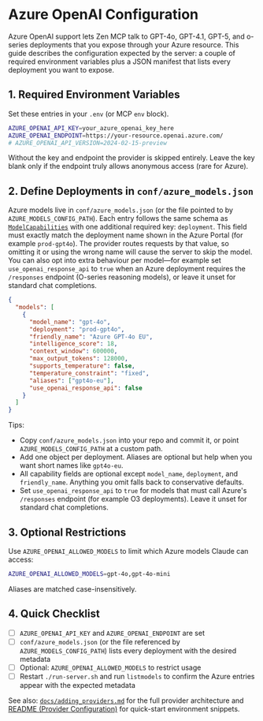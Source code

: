 # Azure OpenAI Configuration

Azure OpenAI support lets Zen MCP talk to GPT-4o, GPT-4.1, GPT-5, and o-series deployments that you expose through your Azure resource. This guide describes the configuration expected by the server: a couple of required environment variables plus a JSON manifest that lists every deployment you want to expose.

## 1. Required Environment Variables

Set these entries in your `.env` (or MCP `env` block).

```bash
AZURE_OPENAI_API_KEY=your_azure_openai_key_here
AZURE_OPENAI_ENDPOINT=https://your-resource.openai.azure.com/
# AZURE_OPENAI_API_VERSION=2024-02-15-preview
```

Without the key and endpoint the provider is skipped entirely. Leave the key blank only if the endpoint truly allows anonymous access (rare for Azure).

## 2. Define Deployments in `conf/azure_models.json`

Azure models live in `conf/azure_models.json` (or the file pointed to by `AZURE_MODELS_CONFIG_PATH`). Each entry follows the same schema as [`ModelCapabilities`](../providers/shared/model_capabilities.py) with one additional required key: `deployment`. This field must exactly match the deployment name shown in the Azure Portal (for example `prod-gpt4o`). The provider routes requests by that value, so omitting it or using the wrong name will cause the server to skip the model. You can also opt into extra behaviour per model—for example set `use_openai_response_api` to `true` when an Azure deployment requires the `/responses` endpoint (O-series reasoning models), or leave it unset for standard chat completions.

```json
{
  "models": [
    {
      "model_name": "gpt-4o",
      "deployment": "prod-gpt4o",
      "friendly_name": "Azure GPT-4o EU",
      "intelligence_score": 18,
      "context_window": 600000,
      "max_output_tokens": 128000,
      "supports_temperature": false,
      "temperature_constraint": "fixed",
      "aliases": ["gpt4o-eu"],
      "use_openai_response_api": false
    }
  ]
}
```

Tips:

- Copy `conf/azure_models.json` into your repo and commit it, or point `AZURE_MODELS_CONFIG_PATH` at a custom path.
- Add one object per deployment. Aliases are optional but help when you want short names like `gpt4o-eu`.
- All capability fields are optional except `model_name`, `deployment`, and `friendly_name`. Anything you omit falls back to conservative defaults.
- Set `use_openai_response_api` to `true` for models that must call Azure's `/responses` endpoint (for example O3 deployments). Leave it unset for standard chat completions.

## 3. Optional Restrictions

Use `AZURE_OPENAI_ALLOWED_MODELS` to limit which Azure models Claude can access:

```bash
AZURE_OPENAI_ALLOWED_MODELS=gpt-4o,gpt-4o-mini
```

Aliases are matched case-insensitively.

## 4. Quick Checklist

- [ ] `AZURE_OPENAI_API_KEY` and `AZURE_OPENAI_ENDPOINT` are set
- [ ] `conf/azure_models.json` (or the file referenced by `AZURE_MODELS_CONFIG_PATH`) lists every deployment with the desired metadata
- [ ] Optional: `AZURE_OPENAI_ALLOWED_MODELS` to restrict usage
- [ ] Restart `./run-server.sh` and run `listmodels` to confirm the Azure entries appear with the expected metadata

See also: [`docs/adding_providers.md`](adding_providers.md) for the full provider architecture and [README (Provider Configuration)](../README.md#provider-configuration) for quick-start environment snippets.
